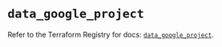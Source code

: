 # `data_google_project`

Refer to the Terraform Registry for docs: [`data_google_project`](https://registry.terraform.io/providers/hashicorp/google-beta/5.30.0/docs/data-sources/google_project).
